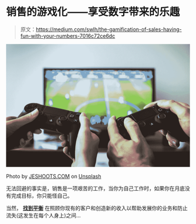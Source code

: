 # 销售的游戏化——享受数字带来的乐趣

> 原文：<https://medium.com/swlh/the-gamification-of-sales-having-fun-with-your-numbers-7016c72ce6dc>

![](img/05ef5ff93a41f6d091cea85be99d80c9.png)

Photo by [JESHOOTS.COM](https://unsplash.com/@jeshoots?utm_source=medium&utm_medium=referral) on [Unsplash](https://unsplash.com?utm_source=medium&utm_medium=referral)

无法回避的事实是，销售是一项艰苦的工作，当你为自己工作时，如果你在月底没有完成目标，你只能怪自己。

当然， [**找到平衡**](https://blog.icontact.com/4-ways-to-turn-a-cash-flow-crisis-into-money-in-the-bank) 在照顾你现有的客户和创造新的收入以帮助发展你的业务和防止流失(这发生在每个人身上)之间…
